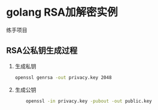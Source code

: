 # golang RSA加解密实例
练手项目

## RSA公私钥生成过程
1. 生成私钥
    ```bash
    openssl genrsa -out privacy.key 2048
    ```
2. 生成公钥
    ```bash
        openssl -in privacy.key -pubout -out public.key
    ```
